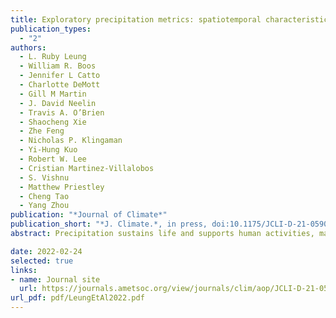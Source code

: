 ```yaml
---
title: Exploratory precipitation metrics: spatiotemporal characteristics, process-oriented, and phenomena-based
publication_types:
  - "2"
authors:
  - L. Ruby Leung
  - William R. Boos
  - Jennifer L Catto
  - Charlotte DeMott
  - Gill M Martin
  - J. David Neelin
  - Travis A. O’Brien
  - Shaocheng Xie
  - Zhe Feng
  - Nicholas P. Klingaman
  - Yi-Hung Kuo
  - Robert W. Lee
  - Cristian Martinez-Villalobos
  - S. Vishnu
  - Matthew Priestley
  - Cheng Tao
  - Yang Zhou
publication: "*Journal of Climate*"
publication_short: "*J. Climate.*, in press, doi:10.1175/JCLI-D-21-0590.1"
abstract: Precipitation sustains life and supports human activities, making its prediction one of the most societally relevant challenges in weather and climate modeling. Limitations in modeling precipitation underscore the need for diagnostics and metrics to evaluate precipitation in simulations and predictions. While routine use of basic metrics is important for documenting model skill, more sophisticated diagnostics and metrics aimed at connecting model biases to their sources and revealing precipitation characteristics relevant to how model precipitation is used are critical for improving models and their uses. This paper illustrates examples of exploratory diagnostics and metrics including: (1) spatiotemporal characteristics such as diurnal variability, probability of extremes, duration of dry spells, spectral characteristics, and spatiotemporal coherence of precipitation; (2) process-oriented metrics based on the rainfall-moisture coupling and temperature-water vapor environments of precipitation; and (3) phenomena-based metrics focusing on precipitation associated with weather phenomena including low pressure systems, mesoscale convective systems, frontal systems, and atmospheric rivers. Together, these diagnostics and metrics delineate the multifaceted and multiscale nature of precipitation, its relations with the environments, and its generation mechanisms. The metrics are applied to historical simulations from the Coupled Model Intercomparison Project Phase 5 and Phase 6. Models exhibit diverse skill as measured by the suite of metrics, with very few models consistently ranked as top or bottom performers compared to other models in multiple metrics. Analysis of model skill across metrics and models suggests possible relationships among subsets of metrics, motivating the need for more systematic analysis to understand model biases for informing model development.

date: 2022-02-24
selected: true
links:
- name: Journal site
  url: https://journals.ametsoc.org/view/journals/clim/aop/JCLI-D-21-0590.1/JCLI-D-21-0590.1.xml
url_pdf: pdf/LeungEtAl2022.pdf
---
```

